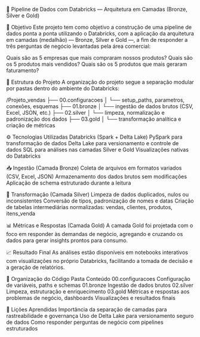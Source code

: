 🔷 Pipeline de Dados com Databricks — Arquitetura em Camadas (Bronze, Silver e Gold)

📌 Objetivo
Este projeto tem como objetivo a construção de uma pipeline de dados ponta a ponta utilizando o Databricks, com a aplicação da arquitetura em camadas (medalhão) — Bronze, Silver e Gold —, a fim de responder a três perguntas de negócio levantadas pela área comercial:

Quais são as 5 empresas que mais compraram nossos produtos?
Quais são os 5 produtos mais vendidos?
Quais são os 5 produtos que mais geraram faturamento?

🧱 Estrutura do Projeto
A organização do projeto segue a separação modular por pastas dentro do ambiente do Databricks:

/Projeto_vendas
├── 00.configuracoes
│   └── setup_paths, parametros, conexões, esquemas
├── 01.bronze
│   └── ingestão de dados brutos (CSV, Excel, JSON, etc.)
├── 02.silver
│   └── limpeza, normalização e padronização dos dados
├── 03.gold
│   └── transformação analítica e criação de métricas

⚙️ Tecnologias Utilizadas
Databricks (Spark + Delta Lake)
PySpark para transformação de dados
Delta Lake para versionamento e controle de dados
SQL para análises nas camadas Silver e Gold
Visualizações nativas do Databricks

📥 Ingestão (Camada Bronze)
Coleta de arquivos em formatos variados (CSV, Excel, JSON)
Armazenamento dos dados brutos sem modificações
Aplicação de schema estruturado durante a leitura


🧹 Transformação (Camada Silver)
Limpeza de dados duplicados, nulos ou inconsistentes
Conversão de tipos, padronização de nomes e datas
Criação de tabelas intermediárias normalizadas:
vendas, clientes, produtos, itens_venda

📊 Métricas e Respostas (Camada Gold)
A camada Gold foi projetada com o foco em responder às demandas de negócio, agregando e cruzando os dados para gerar insights prontos para consumo.

📈 Resultado Final
As análises estão disponíveis em notebooks interativos com visualizações no próprio Databricks, facilitando a tomada de decisão e a geração de relatórios.

📂 Organização do Código
Pasta	Conteúdo
00.configuracoes	Configuração de variáveis, paths e schemas
01.bronze	Ingestão de dados brutos
02.silver	Limpeza, estruturação e enriquecimento
03.gold	Métricas e respostas aos problemas de negócio, dashboards Visualizações e resultados finais

🧠 Lições Aprendidas
Importância da separação de camadas para rastreabilidade e governança
Uso de Delta Lake para versionamento seguro de dados
Como responder perguntas de negócio com pipelines estruturados
